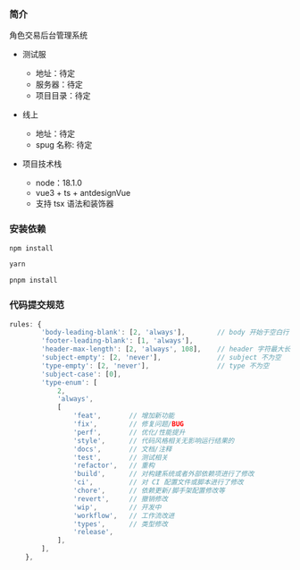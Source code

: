 ### 简介

角色交易后台管理系统

- 测试服
    - 地址：待定
    - 服务器：待定
    - 项目目录：待定

- 线上
    - 地址：待定
    - spug 名称: 待定

- 项目技术栈
    - node：18.1.0
    - vue3 + ts + antdesignVue
    - 支持 tsx 语法和装饰器



### 安装依赖

``` bash
npm install 

yarn 

pnpm install
```


### 代码提交规范

```  typeScript
rules: {
		'body-leading-blank': [2, 'always'],        // body 开始于空白行
		'footer-leading-blank': [1, 'always'],
		'header-max-length': [2, 'always', 108],    // header 字符最大长度为 108
		'subject-empty': [2, 'never'],              // subject 不为空 
		'type-empty': [2, 'never'],                 // type 不为空
		'subject-case': [0],
		'type-enum': [
			2,
			'always',
			[
				'feat',       // 增加新功能
				'fix',        // 修复问题/BUG
				'perf',       // 优化/性能提升
				'style',      // 代码风格相关无影响运行结果的
				'docs',       // 文档/注释
				'test',       // 测试相关
				'refactor',   // 重构
				'build',      // 对构建系统或者外部依赖项进行了修改
				'ci',         // 对 CI 配置文件或脚本进行了修改
				'chore',      // 依赖更新/脚手架配置修改等
				'revert',     // 撤销修改
				'wip',        // 开发中
				'workflow',   // 工作流改进
				'types',      // 类型修改
				'release',
			],
		],
	},

```
